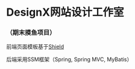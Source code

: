 # DesignX网站设计工作室
### （期末摸鱼项目）

前端页面模板基于[Shield](https://templatemag.com/shield-bootstrap-agency-template/)

后端采用SSM框架（Spring, Spring MVC, MyBatis）